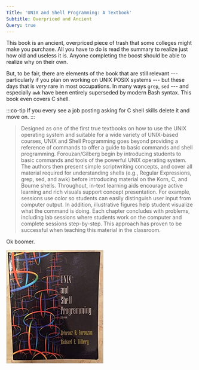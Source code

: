 ```yaml
---
Title: 'UNIX and Shell Programming: A Textbook'
Subtitle: Overpriced and Ancient
Query: true
---
```


This book is an ancient, overpriced piece of trash that some colleges might make you purchase. All you have to do is read the summary to realize just how old and useless it is. Anyone completing the boost should be able to realize why on their own.

But, to be fair, there are elements of the book that are still relevant --- particularly if you plan on working on UNIX POSIX systems --- but these days that is *very* rare in most occupations. In many ways `grep`, `sed` --- and especially `awk` have been entirely superseded by modern Bash syntax. This book even covers C shell. 

:::co-tip
If you every see a job posting asking for C shell skills delete it and move on. 
:::

> Designed as one of the first true textbooks on how to use the UNIX operating system and suitable for a wide variety of UNIX-based courses, UNIX and Shell Programming goes beyond providing a reference of commands to offer a guide to basic commands and shell programming. Forouzan/Gilberg begin by introducing students to basic commands and tools of the powerful UNIX operating system. The authors then present simple scriptwriting concepts, and cover all material required for understanding shells (e.g., Regular Expressions, grep, sed, and awk) before introducing material on the Korn, C, and Bourne shells. Throughout, in-text learning aids encourage active learning and rich visuals support concept presentation. For example, sessions use color so students can easily distinguish user input from computer output. In addition, illustrative figures help student visualize what the command is doing. Each chapter concludes with problems, including lab sessions where students work on the computer and complete sessions step-by-step. This approach has proven to be successful when teaching this material in the classroom.

Ok boomer.

![Cover](./cover.jpg)
